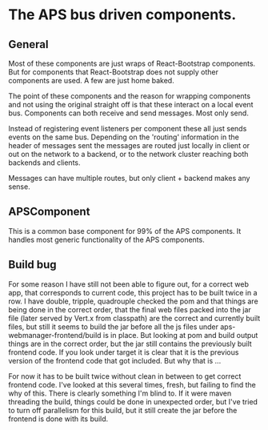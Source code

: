 # The APS bus driven components.

## General
Most of these components are just wraps of React-Bootstrap components. But for components that React-Bootstrap does not supply other components are used. A few are just home baked.

The point of these components and the reason for wrapping components and not using the original straight off is that these interact on a local event bus. Components can both receive and send messages. Most only send.

Instead of registering event listeners per component these all just sends events on the same bus. Depending on the 'routing' information in the header of messages sent the messages are routed just locally in client or out on the network to a backend, or to the network cluster reaching both backends and clients.

Messages can have multiple routes, but only client + backend makes any sense.

## APSComponent

This is a common base component for 99% of the APS components. It handles most generic functionality of the APS components.

## Build bug

For some reason I have still not been able to figure out, for a correct web app, that corresponds to current code, this project has to be built twice in a row. I have double, tripple, quadrouple checked the pom and that things are being done in the correct order, that the final web files packed into the jar file (later served by Vert.x from classpath) are the correct and currently built files, but still it seems to build the jar before all the js files under aps-webmanager-frontend/build is in place. But looking at pom and build output things are in the correct order, but the jar still contains the previously built frontend code. If you look under target it is clear that it is the previous version of the frontend code that got included. But why that is ...

For now it has to be built twice without clean in between to get correct frontend code. I've looked at this several times, fresh, but failing to find the why of this. There is clearly something I'm blind to. If it were maven threading the build, things could be done in unexpected order, but I've tried to turn off parallelism for this build, but it still create the jar before the frontend is done with its build. 